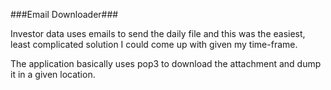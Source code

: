 ###Email Downloader###

Investor data uses emails to send the daily file and this was the easiest, least complicated solution I could come up with given my time-frame.

The application basically uses pop3 to download the attachment and dump it in a given location.
